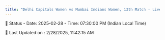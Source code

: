 ```yaml
---
title: "Delhi Capitals Women vs Mumbai Indians Women, 13th Match - Live Cricket Score"
--- 
```


📑 Status - Date: 2025-02-28 - Time: 07:30:00 PM (Indian Local Time)

📝 Last Updated on : 2/28/2025, 11:42:15 AM  

